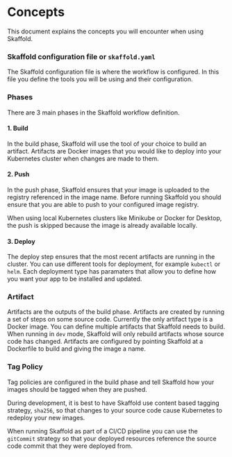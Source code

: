 # Concepts
This document explains the concepts you will encounter when using Skaffold.

### Skaffold configuration file or `skaffold.yaml`
The Skaffold configuration file is where the workflow is configured.
In this file you define the tools you will be using and their configuration.

### Phases
There are 3 main phases in the Skaffold workflow definition.

#### 1. Build
In the build phase, Skaffold will use the tool of your choice to build an artifact. Artifacts are Docker images
that you would like to deploy into your Kubernetes cluster when changes are made to them.

#### 2. Push
In the push phase, Skaffold ensures that your image is uploaded to the registry referenced in the image name. Before
running Skaffold you should ensure that you are able to push to your configured image registry.

When using local Kubernetes clusters like Minikube or Docker for Desktop, the push is skipped
because the image is already available locally.

#### 3. Deploy
The deploy step ensures that the most recent artifacts are running in the cluster. You can use different
tools for deployment, for example `kubectl` or `helm`. Each deployment type has paramaters that allow you to
define how you want your app to be installed and updated.

### Artifact
Artifacts are the outputs of the build phase. Artifacts are created by running a set of steps on some
source code. Currently the only artifact type is a Docker image. You can define multiple artifacts that Skaffold
needs to build. When running in `dev` mode, Skaffold will only rebuild artifacts whose source code has changed.
Artifacts are configured by pointing Skaffold at a Dockerfile to build and giving the image a name.

### Tag Policy
Tag policies are configured in the build phase and tell Skaffold how your images should be tagged when they are pushed.

During development, it is best to have Skaffold use content based tagging strategy, `sha256`, so that changes to your source
code cause Kubernetes to redeploy your new images.

When running Skaffold as part of a CI/CD pipeline you can use the `gitCommit` strategy so that your deployed resources
reference the source code commit that they were deployed from.
